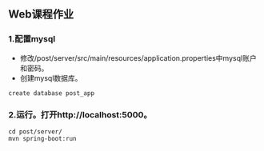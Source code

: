 ## Web课程作业
### 1.配置mysql
+ 修改/post/server/src/main/resources/application.properties中mysql账户和密码。
+ 创建mysql数据库。
```
create database post_app
```
### 2.运行。打开http://localhost:5000。
```
cd post/server/
mvn spring-boot:run
```
